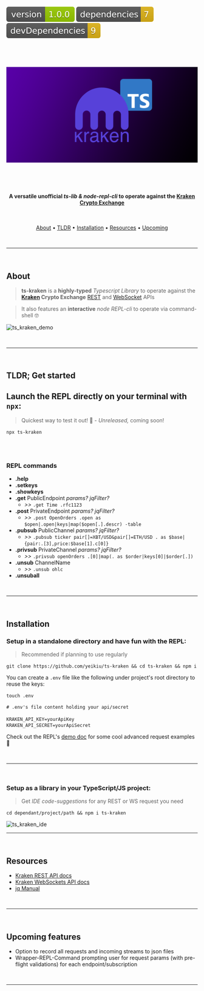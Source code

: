 <img src=".ci_badges/npm-version-badge.svg" /> <img src=".ci_badges/npm-dependencies-badge.svg" /> <img src=".ci_badges/npm-devdependencies-badge.svg" />

<h1 align="center">
  <br>
  <img src=".github/ts_kraken_logo.png" width="640px" alt="ts-ts_kraken_logo" />
</h1>

<br /><br />

<h4 align="center">A versatile unofficial <i>ts-lib & node-repl-cli</i> to operate against the <a href="https://kraken.com">Kraken Crypto Exchange</a></h4>
<br />
<p align="center">
  <a href="#about">About</a> •
  <a href="#tldr-get-started">TLDR</a> •
  <a href="#installation">Installation</a> •
  <a href="#resources">Resources</a> •
  <a href="#upcoming-features">Upcoming</a>
</p>

<br />

---

<br />


## About
  
> **ts-kraken** is a **highly-typed** _Typescript Library_ to operate against the **[Kraken](https://kraken.com) Crypto Exchange** [REST](https://docs.kraken.com/rest/) and [WebSocket](https://docs.kraken.com/websockets/) APIs

> It also features an **interactive** _node REPL-cli_ to operate via command-shell 🤓

![ts_kraken_demo](.github/ts_kraken_demo.gif)

<br />

---

<br />


## TLDR; Get started
## Launch the REPL directly on your terminal with `npx`:

> Quickest way to test it out! 🚀 - _Unreleased,_ coming soon!

````
npx ts-kraken
````

<br /><br />

### REPL commands

* **.help**
* **.setkeys**
* **.showkeys**
* **.get** PublicEndpoint _params? jqFilter?_
  - _>>_ ````.get Time .rfc1123````
* **.post** PrivateEndpoint _params? jqFilter?_
  - _>>_ ````.post OpenOrders .open as $open|.open|keys|map($open[.].descr) -table````
* **.pubsub** PublicChannel _params? jqFilter?_
  - _>>_ ````.pubsub ticker pair[]=XBT/USD&pair[]=ETH/USD . as $base|{pair:.[3],price:$base[1].c[0]}````
* **.privsub** PrivateChannel _params? jqFilter?_
  - _>>_ ````.privsub openOrders .[0]|map(. as $order|keys[0]|$order[.])````
* **.unsub** ChannelName
  - _>>_ ````.unsub ohlc````
* **.unsuball**

<br />

---

<br />

## Installation
### Setup in a standalone directory and have fun with the REPL:

> Recommended if planning to use regularly

````
git clone https://github.com/yeikiu/ts-kraken && cd ts-kraken && npm i
````

You can create a `.env` file like the following under project's root directory to reuse the keys:

````
touch .env
````

````
# .env's file content holding your api/secret

KRAKEN_API_KEY=yourApiKey
KRAKEN_API_SECRET=yourApiSecret
````

Check out the REPL's [demo doc](/TODO) for some cool advanced request examples 👀

<br />

---

<br />


### Setup as a library in your TypeScript/JS project:

> Get _IDE code-suggestions_ for any REST or WS request you need

````
cd dependant/project/path && npm i ts-kraken
````

<img src=".github/TODO.png" width="640px" alt="ts_kraken_ide" />

<br />

---

<br />


## Resources

* [Kraken REST API docs](https://docs.kraken.com/rest/)
* [Kraken WebSockets API docs](https://docs.kraken.com/websockets/)
* [jq Manual](https://stedolan.github.io/jq/manual)

<br />

---

<br />


## Upcoming features

- Option to record all requests and incoming streams to json files
- Wrapper-REPL-Command prompting user for request params (with pre-flight validations) for each endpoint/subscription

<br />

---

<br />
